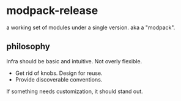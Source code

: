 # modpack-release

a working set of modules under a single version. aka a "modpack".

## philosophy

Infra should be basic and intuitive. Not overly flexible.

* Get rid of knobs. Design for reuse.
* Provide discoverable conventions.

If something needs customization, it should stand out.
